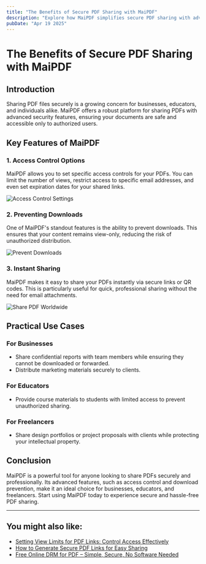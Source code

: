```yaml
---
title: "The Benefits of Secure PDF Sharing with MaiPDF"
description: "Explore how MaiPDF simplifies secure PDF sharing with advanced features like access control and download prevention."
pubDate: "Apr 19 2025"
---
```


# The Benefits of Secure PDF Sharing with MaiPDF

## Introduction

Sharing PDF files securely is a growing concern for businesses, educators, and individuals alike. MaiPDF offers a robust platform for sharing PDFs with advanced security features, ensuring your documents are safe and accessible only to authorized users.

## Key Features of MaiPDF

### 1. Access Control Options

MaiPDF allows you to set specific access controls for your PDFs. You can limit the number of views, restrict access to specific email addresses, and even set expiration dates for your shared links.

![Access Control Settings](/maipdf-images/put_email_addresses_in_security_setting.png)

### 2. Preventing Downloads

One of MaiPDF's standout features is the ability to prevent downloads. This ensures that your content remains view-only, reducing the risk of unauthorized distribution.

![Prevent Downloads](/maipdf-images/pdf_icon_of_no_printing_no_downloading.png)

### 3. Instant Sharing

MaiPDF makes it easy to share your PDFs instantly via secure links or QR codes. This is particularly useful for quick, professional sharing without the need for email attachments.

![Share PDF Worldwide](/maipdf-images/share_pdf_wordwide.png)

## Practical Use Cases

### For Businesses

- Share confidential reports with team members while ensuring they cannot be downloaded or forwarded.
- Distribute marketing materials securely to clients.

### For Educators

- Provide course materials to students with limited access to prevent unauthorized sharing.

### For Freelancers

- Share design portfolios or project proposals with clients while protecting your intellectual property.

## Conclusion

MaiPDF is a powerful tool for anyone looking to share PDFs securely and professionally. Its advanced features, such as access control and download prevention, make it an ideal choice for businesses, educators, and freelancers. Start using MaiPDF today to experience secure and hassle-free PDF sharing.

---

## You might also like:

- [Setting View Limits for PDF Links: Control Access Effectively](/blog/setting-view-limits/)
- [How to Generate Secure PDF Links for Easy Sharing](/blog/secure-pdf-links/)
- [Free Online DRM for PDF – Simple, Secure, No Software Needed](/blog/free-online-drm-for-pdf/)